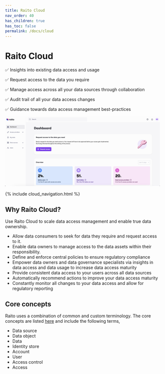 ```yaml
---
title: Raito Cloud
nav_order: 40
has_children: true
has_toc: false
permalink: /docs/cloud
---
```


# Raito Cloud

✅ Insights into existing data access and usage

✅ Request access to the data you require

✅ Manage access across all your data sources through collaboration

✅ Audit trail of all your data access changes

✅ Guidance towards data access management best-practices

![Raito Overview](/assets/images/cloud/dashboard.png)


{% include cloud_navigation.html %}

## Why Raito Cloud?

Use Raito Cloud to scale data access management and enable true data ownership.

- Allow data consumers to seek for data they require and request access to it.
- Enable data owners to manage access to the data assets within their responsibility.
- Define and enforce central policies to ensure regulatory compliance
- Empower data owners and data governance specialists via insights in data access and data usage to increase data access maturity
- Provide consistent data access to your users across all data sources
- Automatically recommend actions to improve your data access maturity
- Constantly monitor all changes to your data access and allow for regulatory reporting

## Core concepts

Raito uses a combination of common and custom terminology. The core concepts are listed [here](/docs/overview/concepts) and include the following terms, 
* Data source
* Data object
* Data
* Identity store
* Account
* User
* Access control
* Access
